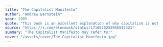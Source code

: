```yaml
---
title: "The Capitalist Manifesto"
author: "Andrew Bernstein"
year: 2005
quote: "This book is an excellent explanation of why capitalism is not just successful, but morally right, especially chapter 4"
source: "https://x.com/elonmusk/status/1716525258956542321"
summary: "The Capitalist Manifesto may refer to:"
cover: "/assets/cover/The Capitalist Manifesto.jpg"
---
```

